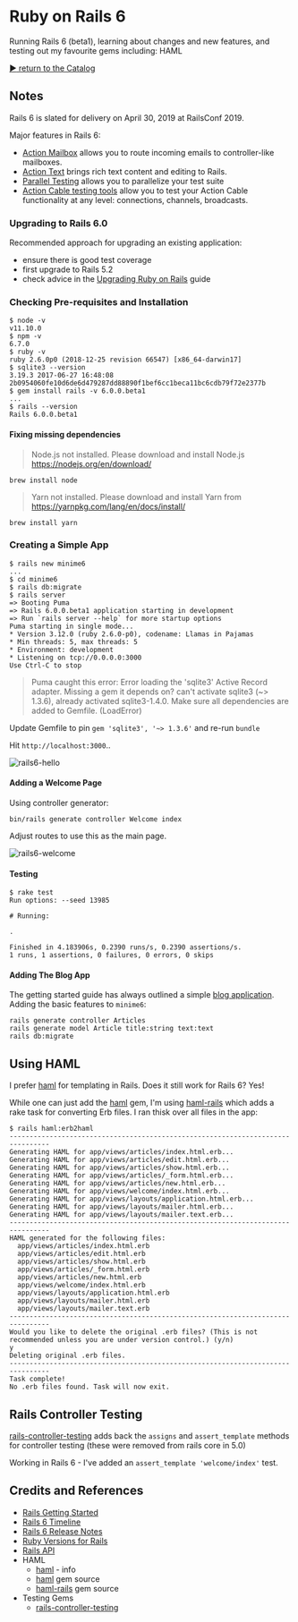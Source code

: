 # Ruby on Rails 6

Running Rails 6 (beta1), learning about changes and new features, and testing out my favourite gems including: HAML

[:arrow_forward: return to the Catalog](https://codingkata.tardate.com)

## Notes

Rails 6 is slated for delivery on April 30, 2019 at RailsConf 2019.

Major features in Rails 6:

* [Action Mailbox](https://github.com/rails/rails/tree/6-0-stable/actionmailbox) allows you to route incoming emails to controller-like mailboxes.
* [Action Text](https://github.com/rails/rails/tree/6-0-stable/actiontext) brings rich text content and editing to Rails.
* [Parallel Testing](https://edgeguides.rubyonrails.org/testing.html#parallel-testing) allows you to parallelize your test suite
* [Action Cable testing tools](https://edgeguides.rubyonrails.org/testing.html#testing-action-cable) allow you to test your Action Cable functionality at any level: connections, channels, broadcasts.

### Upgrading to Rails 6.0

Recommended approach for upgrading an existing application:

* ensure there is good test coverage
* first upgrade to Rails 5.2
* check advice in the [Upgrading Ruby on Rails](https://edgeguides.rubyonrails.org/upgrading_ruby_on_rails.html#upgrading-from-rails-5-2-to-rails-6-0) guide


### Checking Pre-requisites and Installation

```
$ node -v
v11.10.0
$ npm -v
6.7.0
$ ruby -v
ruby 2.6.0p0 (2018-12-25 revision 66547) [x86_64-darwin17]
$ sqlite3 --version
3.19.3 2017-06-27 16:48:08 2b0954060fe10d6de6d479287dd88890f1bef6cc1beca11bc6cdb79f72e2377b
$ gem install rails -v 6.0.0.beta1
...
$ rails --version
Rails 6.0.0.beta1
```


#### Fixing missing dependencies

> Node.js not installed. Please download and install Node.js https://nodejs.org/en/download/

`brew install node`


> Yarn not installed. Please download and install Yarn from https://yarnpkg.com/lang/en/docs/install/

`brew install yarn`


### Creating a Simple App

```
$ rails new minime6
...
$ cd minime6
$ rails db:migrate
$ rails server
=> Booting Puma
=> Rails 6.0.0.beta1 application starting in development
=> Run `rails server --help` for more startup options
Puma starting in single mode...
* Version 3.12.0 (ruby 2.6.0-p0), codename: Llamas in Pajamas
* Min threads: 5, max threads: 5
* Environment: development
* Listening on tcp://0.0.0.0:3000
Use Ctrl-C to stop
```

> Puma caught this error: Error loading the 'sqlite3' Active Record adapter. Missing a gem it depends on? can't activate sqlite3 (~> 1.3.6), already activated sqlite3-1.4.0. Make sure all dependencies are added to Gemfile. (LoadError)

Update Gemfile to pin `gem 'sqlite3', '~> 1.3.6'` and re-run `bundle`

Hit `http://localhost:3000`..

![rails6-hello](./assets/rails6-hello.png)


#### Adding a Welcome Page

Using controller generator:

```
bin/rails generate controller Welcome index
```

Adjust routes to use this as the main page.

![rails6-welcome](./assets/rails6-welcome.png)


#### Testing

```
$ rake test
Run options: --seed 13985

# Running:

.

Finished in 4.183906s, 0.2390 runs/s, 0.2390 assertions/s.
1 runs, 1 assertions, 0 failures, 0 errors, 0 skips
```


#### Adding The Blog App

The getting started guide has always outlined a simple [blog application](https://guides.rubyonrails.org/getting_started.html#creating-the-blog-application).
Adding the basic features to `minime6`:

```
rails generate controller Articles
rails generate model Article title:string text:text
rails db:migrate
```

## Using HAML

I prefer [haml](http://haml.info/) for templating in Rails. Does it still work for Rails 6? Yes!

While one can just add the [haml](https://github.com/haml/haml) gem, I'm using
[haml-rails](https://github.com/haml/haml-rails) which adds a rake task for converting Erb files.
I ran thisk over all files in the app:

```
$ rails haml:erb2haml
--------------------------------------------------------------------------------
Generating HAML for app/views/articles/index.html.erb...
Generating HAML for app/views/articles/edit.html.erb...
Generating HAML for app/views/articles/show.html.erb...
Generating HAML for app/views/articles/_form.html.erb...
Generating HAML for app/views/articles/new.html.erb...
Generating HAML for app/views/welcome/index.html.erb...
Generating HAML for app/views/layouts/application.html.erb...
Generating HAML for app/views/layouts/mailer.html.erb...
Generating HAML for app/views/layouts/mailer.text.erb...
--------------------------------------------------------------------------------
HAML generated for the following files:
  app/views/articles/index.html.erb
  app/views/articles/edit.html.erb
  app/views/articles/show.html.erb
  app/views/articles/_form.html.erb
  app/views/articles/new.html.erb
  app/views/welcome/index.html.erb
  app/views/layouts/application.html.erb
  app/views/layouts/mailer.html.erb
  app/views/layouts/mailer.text.erb
--------------------------------------------------------------------------------
Would you like to delete the original .erb files? (This is not recommended unless you are under version control.) (y/n)
y
Deleting original .erb files.
--------------------------------------------------------------------------------
Task complete!
No .erb files found. Task will now exit.
```


## Rails Controller Testing

[rails-controller-testing](https://github.com/rails/rails-controller-testing) adds back
the `assigns` and `assert_template` methods for controller testing (these were removed from rails core in 5.0)

Working in Rails 6 - I've added an `assert_template 'welcome/index'` test.


## Credits and References

* [Rails Getting Started](https://guides.rubyonrails.org/getting_started.html)
* [Rails 6 Timeline](https://weblog.rubyonrails.org/2018/12/20/timeline-for-the-release-of-Rails-6-0/)
* [Rails 6 Release Notes](https://edgeguides.rubyonrails.org/6_0_release_notes.html)
* [Ruby Versions for Rails](https://guides.rubyonrails.org/upgrading_ruby_on_rails.html#ruby-versions)
* [Rails API](https://api.rubyonrails.org/)
* HAML
  * [haml](http://haml.info/) - info
  * [haml](https://github.com/haml/haml) gem source
  * [haml-rails](https://github.com/haml/haml-rails) gem source
* Testing Gems
  * [rails-controller-testing](https://github.com/rails/rails-controller-testing)
